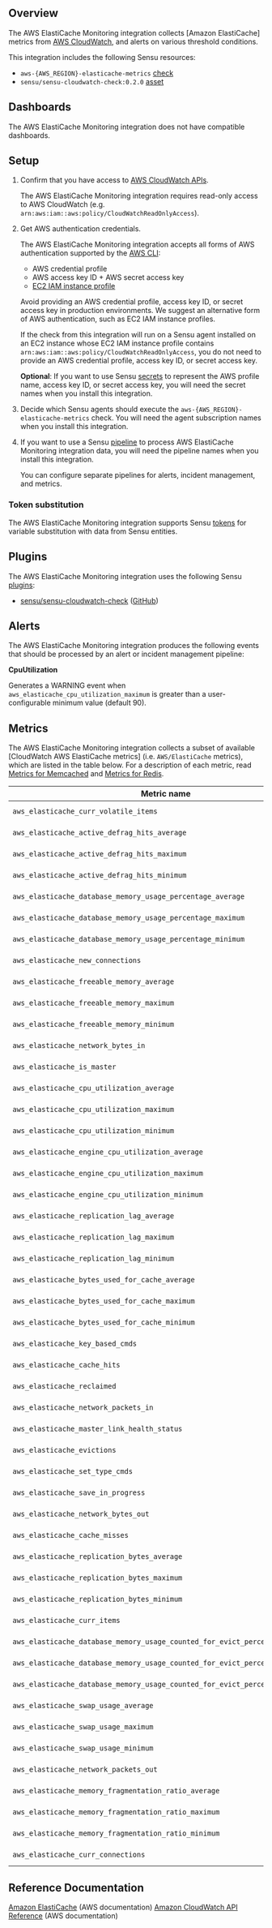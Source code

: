 ## Overview

<!-- Sensu Integration description; supports markdown -->

The AWS ElastiCache Monitoring integration collects [Amazon ElastiCache] metrics from [AWS CloudWatch], and alerts on various threshold conditions.

<!-- Provide a high level overview of the integration contents (e.g. checks, filters, mutators, handlers, assets, etc) -->

This integration includes the following Sensu resources:

* `aws-{AWS_REGION}-elasticache-metrics` [check]
* `sensu/sensu-cloudwatch-check:0.2.0` [asset]

## Dashboards

<!-- List of compatible dashboards w/ screenshots (supports png, jpeg, and gif images; relative paths only; e.g. `![](img/dashboard-1.png)` )-->

<!-- This integration is compatible with the [{{dashboard_name}}][{{dashboard_link}}] (included w/ [Sensu Plus][sensu-plus]). -->

<!-- ![](img/dashboard.png) -->

The AWS ElastiCache Monitoring integration does not have compatible dashboards.

## Setup

<!-- Sensu Integration setup instructions, including Sensu agent configuration and external component configuration -->
<!-- EXAMPLE: what configuration (if any) is required in a third-party service to enable monitoring? -->

1. Confirm that you have access to [AWS CloudWatch APIs].
   
   The AWS ElastiCache Monitoring integration requires read-only access to AWS CloudWatch (e.g. `arn:aws:iam::aws:policy/CloudWatchReadOnlyAccess`).

1. Get AWS authentication credentials.
   
   The AWS ElastiCache Monitoring integration accepts all forms of AWS authentication supported by the [AWS CLI]:

   - AWS credential profile
   - AWS access key ID + AWS secret access key
   - [EC2 IAM instance profile]

   Avoid providing an AWS credential profile, access key ID, or secret access key in production environments. We suggest an alternative form of AWS authentication, such as EC2 IAM instance profiles.

   If the check from this integration will run on a Sensu agent installed on an EC2 instance whose EC2 IAM instance profile contains `arn:aws:iam::aws:policy/CloudWatchReadOnlyAccess`, you do not need to provide an AWS credential profile, access key ID, or secret access key.

   **Optional**: If you want to use Sensu [secrets] to represent the AWS profile name, access key ID, or secret access key, you will need the secret names when you install this integration.

1. Decide which Sensu agents should execute the `aws-{AWS_REGION}-elasticache-metrics` check. You will need the agent subscription names when you install this integration.

1. If you want to use a Sensu [pipeline] to process AWS ElastiCache Monitoring integration data, you will need the pipeline names when you install this integration.

   You can configure separate pipelines for alerts, incident management, and metrics.


### Token substitution

The AWS ElastiCache Monitoring integration supports Sensu [tokens] for variable substitution with data from Sensu entities.

## Plugins

<!-- Links to any Sensu Integration dependencies (i.e. Sensu Plugins) -->

The AWS ElastiCache Monitoring integration uses the following Sensu [plugins]:

- [sensu/sensu-cloudwatch-check][sensu-cloudwatch-check-bonsai] ([GitHub][sensu-cloudwatch-check-github])

## Alerts

<!-- List of all alerts generated by this integration. -->

The AWS ElastiCache Monitoring integration produces the following events that should be processed by an alert or incident management pipeline:

**CpuUtilization**

Generates a WARNING event when `aws_elasticache_cpu_utilization_maximum` is greater than a user-configurable minimum value (default 90).

## Metrics

<!-- List of all metrics or events collected by this integration. -->

The AWS ElastiCache Monitoring integration collects a subset of available [CloudWatch AWS ElastiCache metrics] (i.e. `AWS/ElastiCache` metrics), which are listed in the table below. For a description of each metric, read [Metrics for Memcached] and [Metrics for Redis].

Metric name | Tags
----------- | ----
`aws_elasticache_curr_volatile_items` | `CacheClusterId`, `CacheNodeId`
`aws_elasticache_active_defrag_hits_average` | `CacheClusterId`, `CacheNodeId`
`aws_elasticache_active_defrag_hits_maximum` | `CacheClusterId`, `CacheNodeId`
`aws_elasticache_active_defrag_hits_minimum` | `CacheClusterId`, `CacheNodeId`
`aws_elasticache_database_memory_usage_percentage_average` | `CacheClusterId`, `CacheNodeId`
`aws_elasticache_database_memory_usage_percentage_maximum` | `CacheClusterId`, `CacheNodeId`
`aws_elasticache_database_memory_usage_percentage_minimum` | `CacheClusterId`, `CacheNodeId`
`aws_elasticache_new_connections` | `CacheClusterId`, `CacheNodeId`
`aws_elasticache_freeable_memory_average` | `CacheClusterId`, `CacheNodeId`
`aws_elasticache_freeable_memory_maximum` | `CacheClusterId`, `CacheNodeId`
`aws_elasticache_freeable_memory_minimum` | `CacheClusterId`, `CacheNodeId`
`aws_elasticache_network_bytes_in` | `CacheClusterId`, `CacheNodeId`
`aws_elasticache_is_master` | `CacheClusterId`, `CacheNodeId`
`aws_elasticache_cpu_utilization_average` | `CacheClusterId`, `CacheNodeId`
`aws_elasticache_cpu_utilization_maximum` | `CacheClusterId`, `CacheNodeId`
`aws_elasticache_cpu_utilization_minimum` | `CacheClusterId`, `CacheNodeId`
`aws_elasticache_engine_cpu_utilization_average` | `CacheClusterId`, `CacheNodeId`
`aws_elasticache_engine_cpu_utilization_maximum` | `CacheClusterId`, `CacheNodeId`
`aws_elasticache_engine_cpu_utilization_minimum` | `CacheClusterId`, `CacheNodeId`
`aws_elasticache_replication_lag_average` | `CacheClusterId`, `CacheNodeId`
`aws_elasticache_replication_lag_maximum` | `CacheClusterId`, `CacheNodeId`
`aws_elasticache_replication_lag_minimum` | `CacheClusterId`, `CacheNodeId`
`aws_elasticache_bytes_used_for_cache_average` | `CacheClusterId`, `CacheNodeId`
`aws_elasticache_bytes_used_for_cache_maximum` | `CacheClusterId`, `CacheNodeId`
`aws_elasticache_bytes_used_for_cache_minimum` | `CacheClusterId`, `CacheNodeId`
`aws_elasticache_key_based_cmds` | `CacheClusterId`, `CacheNodeId`
`aws_elasticache_cache_hits` | `CacheClusterId`, `CacheNodeId`
`aws_elasticache_reclaimed` | `CacheClusterId`, `CacheNodeId`
`aws_elasticache_network_packets_in` | `CacheClusterId`, `CacheNodeId`
`aws_elasticache_master_link_health_status` | `CacheClusterId`, `CacheNodeId`
`aws_elasticache_evictions` | `CacheClusterId`, `CacheNodeId`
`aws_elasticache_set_type_cmds` | `CacheClusterId`, `CacheNodeId`
`aws_elasticache_save_in_progress` | `CacheClusterId`, `CacheNodeId`
`aws_elasticache_network_bytes_out` | `CacheClusterId`, `CacheNodeId`
`aws_elasticache_cache_misses` | `CacheClusterId`, `CacheNodeId`
`aws_elasticache_replication_bytes_average` | `CacheClusterId`, `CacheNodeId`
`aws_elasticache_replication_bytes_maximum` | `CacheClusterId`, `CacheNodeId`
`aws_elasticache_replication_bytes_minimum` | `CacheClusterId`, `CacheNodeId`
`aws_elasticache_curr_items` | `CacheClusterId`, `CacheNodeId`
`aws_elasticache_database_memory_usage_counted_for_evict_percentage_average` | `CacheClusterId`, `CacheNodeId`
`aws_elasticache_database_memory_usage_counted_for_evict_percentage_maximum` | `CacheClusterId`, `CacheNodeId`
`aws_elasticache_database_memory_usage_counted_for_evict_percentage_minimum` | `CacheClusterId`, `CacheNodeId`
`aws_elasticache_swap_usage_average` | `CacheClusterId`, `CacheNodeId`
`aws_elasticache_swap_usage_maximum` | `CacheClusterId`, `CacheNodeId`
`aws_elasticache_swap_usage_minimum` | `CacheClusterId`, `CacheNodeId`
`aws_elasticache_network_packets_out` | `CacheClusterId`, `CacheNodeId`
`aws_elasticache_memory_fragmentation_ratio_average` | `CacheClusterId`, `CacheNodeId`
`aws_elasticache_memory_fragmentation_ratio_maximum` | `CacheClusterId`, `CacheNodeId`
`aws_elasticache_memory_fragmentation_ratio_minimum` | `CacheClusterId`, `CacheNodeId`
`aws_elasticache_curr_connections` | `CacheClusterId`, `CacheNodeId`

## Reference Documentation

<!-- Please provide links to any relevant reference documentation to help users learn more and/or troubleshoot this integration; specifically including any third-party software documentation. -->

[Amazon ElastiCache][ElastiCache] (AWS documentation)
[Amazon CloudWatch API Reference][AWS CloudWatch APIs] (AWS documentation)


<!-- Links -->
[check]: https://docs.sensu.io/sensu-go/latest/observability-pipeline/observe-schedule/checks/
[asset]: https://docs.sensu.io/sensu-go/latest/plugins/assets/
[subscription]: https://docs.sensu.io/sensu-go/latest/observability-pipeline/observe-schedule/subscriptions/
[subscriptions]: https://docs.sensu.io/sensu-go/latest/observability-pipeline/observe-schedule/subscriptions/
[agents]: https://docs.sensu.io/sensu-go/latest/observability-pipeline/observe-schedule/agent/
[annotation]: https://docs.sensu.io/sensu-go/latest/observability-pipeline/observe-schedule/agent/#general-configuration-flags
[plugins]: https://docs.sensu.io/sensu-go/latest/plugins/
[metrics]: https://docs.sensu.io/sensu-go/latest/observability-pipeline/observe-schedule/metrics/
[handler]: https://docs.sensu.io/sensu-go/latest/observability-pipeline/observe-process/handlers/
[pipeline]: https://docs.sensu.io/sensu-go/latest/observability-pipeline/observe-process/pipelines/
[secret]: https://docs.sensu.io/sensu-go/latest/operations/manage-secrets/secrets/
[secrets]: https://docs.sensu.io/sensu-go/latest/operations/manage-secrets/secrets/
[tokens]: https://docs.sensu.io/sensu-go/latest/observability-pipeline/observe-schedule/tokens/
[sensu-plus]: https://sensu.io/features/analytics
[{{dashboard-link}}]: #
[sensu-cloudwatch-check-bonsai]: https://bonsai.sensu.io/assets/sensu/sensu-cloudwatch-check
[sensu-cloudwatch-check-github]: https://github.com/sensu/sensu-cloudwatch-check
[ElastiCache]: https://aws.amazon.com/elasticache/
[AWS CloudWatch]: https://aws.amazon.com/cloudwatch/
[AWS CLI]: https://aws.amazon.com/cli/
[EC2 IAM instance profile]: https://docs.aws.amazon.com/IAM/latest/UserGuide/id_roles_use_switch-role-ec2_instance-profiles.html
[AWS CloudWatch APIs]: https://docs.aws.amazon.com/AmazonCloudWatch/latest/APIReference/Welcome.html
[Metrics for Memcached]: https://docs.aws.amazon.com/AmazonElastiCache/latest/mem-ug/CacheMetrics.Memcached.html
[Metrics for Redis]: https://docs.aws.amazon.com/AmazonElastiCache/latest/red-ug/CacheMetrics.Redis.html
